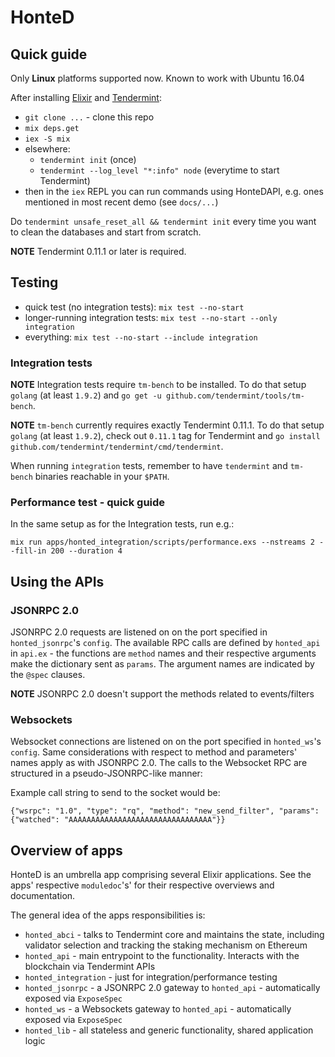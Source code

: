 # HonteD

## Quick guide

Only **Linux** platforms supported now. Known to work with Ubuntu 16.04

After installing [Elixir](http://elixir-lang.github.io/install.html#unix-and-unix-like) and [Tendermint](https://tendermint.com/downloads):

  - `git clone ...` - clone this repo
  - `mix deps.get`
  - `iex -S mix`
  - elsewhere:
    - `tendermint init` (once)
    - `tendermint --log_level "*:info" node` (everytime to start Tendermint)
  - then in the `iex` REPL you can run commands using HonteDAPI, e.g. ones mentioned in most recent demo (see `docs/...`)

Do `tendermint unsafe_reset_all && tendermint init` every time you want to clean the databases and start from scratch.

**NOTE** Tendermint 0.11.1 or later is required.

## Testing

 - quick test (no integration tests): `mix test --no-start`
 - longer-running integration tests: `mix test --no-start --only integration`
 - everything: `mix test --no-start --include integration`

### Integration tests

**NOTE** Integration tests require `tm-bench` to be installed.
To do that setup `golang` (at least `1.9.2`) and `go get -u github.com/tendermint/tools/tm-bench`.

**NOTE** `tm-bench` currently requires exactly Tendermint 0.11.1.
To do that setup `golang` (at least `1.9.2`), check out `0.11.1` tag for Tendermint and `go install github.com/tendermint/tendermint/cmd/tendermint`.

When running `integration` tests, remember to have `tendermint` and `tm-bench` binaries reachable in your `$PATH`.

### Performance test - quick guide

In the same setup as for the Integration tests, run e.g.:
```
mix run apps/honted_integration/scripts/performance.exs --nstreams 2 --fill-in 200 --duration 4
```

## Using the APIs

### JSONRPC 2.0

JSONRPC 2.0 requests are listened on on the port specified in `honted_jsonrpc`'s `config`.
The available RPC calls are defined by `honted_api` in `api.ex` - the functions are `method` names and their respective arguments make the dictionary sent as `params`.
The argument names are indicated by the `@spec` clauses.

**NOTE** JSONRPC 2.0 doesn't support the methods related to events/filters

### Websockets

Websocket connections are listened on on the port specified in `honted_ws`'s `config`.
Same considerations with respect to method and parameters' names apply as with JSONRPC 2.0.
The calls to the Websocket RPC are structured in a pseudo-JSONRPC-like manner:

Example call string to send to the socket would be:
```
{"wsrpc": "1.0", "type": "rq", "method": "new_send_filter", "params": {"watched": "AAAAAAAAAAAAAAAAAAAAAAAAAAAAAAAA"}}
```

## Overview of apps

HonteD is an umbrella app comprising several Elixir applications.
See the apps' respective `moduledoc`'s' for their respective overviews and documentation.

The general idea of the apps responsibilities is:
  - `honted_abci` - talks to Tendermint core and maintains the state, including validator selection and tracking the staking mechanism on Ethereum
  - `honted_api` - main entrypoint to the functionality. Interacts with the blockchain via Tendermint APIs
  - `honted_integration` - just for integration/performance testing
  - `honted_jsonrpc` - a JSONRPC 2.0 gateway to `honted_api` - automatically exposed via `ExposeSpec`
  - `honted_ws` - a Websockets gateway to `honted_api` - automatically exposed via `ExposeSpec`
  - `honted_lib` - all stateless and generic functionality, shared application logic
